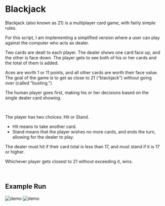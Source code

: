# Blackjack

Blackjack (also known as 21) is a multiplayer card game, with fairly simple rules.

For this script, I am implementing a simplified version where a user can play against the computer who acts as dealer.

Two cards are dealt to each player. The dealer shows one card face up, and the other is face down. The player gets to see both of his or her cards and the total of them is added.

Aces are worth 1 or 11 points, and all other cards are worth their face value. The goal of the game is to get as close to 21 (“blackjack”) without going over (called “busting.”)

The human player goes first, making his or her decisions based on the single dealer card showing.

</br>

The player has two choices: Hit or Stand.

- Hit means to take another card.
- Stand means that the player wishes no more cards, and ends the turn, allowing for the dealer to play.

The dealer must hit if their card total is less than 17, and must stand if it is 17 or higher.

Whichever player gets closest to 21 without exceeding it, wins.

</br>

## Example Run

![demo](https://user-images.githubusercontent.com/73488906/111056858-9854d280-84a8-11eb-9cbe-c5858764c6bc.png)
![demo](https://user-images.githubusercontent.com/73488906/111056838-50ce4680-84a8-11eb-84f4-62c8364c82ef.png)
